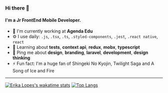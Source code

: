 ### Hi there 👋

#### I'm a Jr FrontEnd Mobile Developer.

- 🏢 I'm currently working at **Agenda Edu**
- ⚙️ I use daily: `.js`, `.tsx`, `.ts`, `.styled-components`, `.jest`, `.react native`, `react`
- 🌱 Learning  about **tests**, **context api**, **redux**, **mobx**, **typescript**
- 💬 Ping me about **design**, **branding**, **laravel**, **development**, **design thinking**
- ⚡️ Fun fact: I'm a huge fan of Shingeki No Kyojin, Twilight Saga and A Song of Ice and Fire 
---

[![Erika Lopes's wakatime stats](https://github-readme-stats.vercel.app/api/wakatime?username=erikalopes&layout=compact&theme=bear)](https://github.com/anuraghazra/github-readme-stats)
[![Top Langs](https://github-readme-stats.vercel.app/api/top-langs/?username=erikalopes&layout=compact&theme=bear)](https://github.com/anuraghazra/github-readme-stats)

